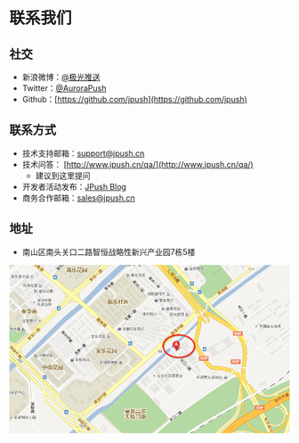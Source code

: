 # 联系我们
## 社交

+ 新浪微博：[@极光推送](http://weibo.com/jpush)
+ Twitter：[@AuroraPush](https://twitter.com/AuroraPush)
+ Github：[https://github.com/jpush](https://github.com/jpush)

## 联系方式

+ 技术支持邮箱：[support@jpush.cn](mailto:support@jpush.cn)
+ 技术问答： [http://www.jpush.cn/qa/](http://www.jpush.cn/qa/)
	+ 建议到这里提问
+ 开发者活动发布：[JPush Blog](http://blog.jpush.cn)
+ 商务合作邮箱：[sales@jpush.cn](mailto:sales@jpush.cn)

## 地址
+ 南山区南头关口二路智恒战略性新兴产业园7栋5楼

![](image/image2013-6-17_19_44_33.png)
